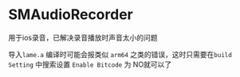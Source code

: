 # SMAudioRecorder

用于ios录音，已解决录音播放时声音太小的问题

导入`lame.a` 编译时可能会报类似 `arm64` 之类的错误，这时只需要在`build Setting` 中搜索设置 `Enable Bitcode` 为 NO就可以了
